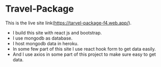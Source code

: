 # Travel-Package

This is the live site link(https://tarvel-package-f4.web.app/).

<ul>
  <li>I build this site with react js and bootstrap.</li>
  <li>I use mongodb as database.</li>
  <li>I host mongodb data in heroku.</li>
  <li>In some few part of this site I use react hook form to get data easily.</li>
  <li>And I use axios in some part of this project to make sure easy to get data.</li>
</ul>
